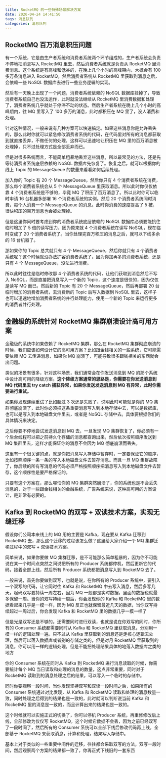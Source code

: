```yaml
---
title: RocketMQ 的一些特殊场景解决方案
date: 2020-04-24 14:41:50
tags: 消息队列
categories: 消息队列
---
```


## RocketMQ 百万消息积压问题

有一个系统，它是由生产者系统和消费者系统两个环节组成的，生产者系统会负责不停地把消息写入 RocketMQ 里去，然后消费者系统就是负责从 RocketMQ 里消费消息。这个系统是有高峰和低谷的，在晚上几个小时的高峰期内，大概会有 100 多万条消息进入 RocketMQ，然后消费者系统从 RocketMQ 里获取到消息之后，会依赖一些 NoSQL 数据库去进行一些业务逻辑的实现。



然后有一天晚上出现了一个问题，消费者系统依赖的 NoSQL 数据库挂掉了，导致消费者系统自己也没法运作，此时就没法继续从 RocketMQ 里消费数据和处理了，消费者系统几乎就处于停滞不动的状态。然后生产者系统在晚上几个小时的高峰期内，往 MQ 里写入了 100 多万的消息，此时都积压在 MQ 里了，没人消费和处理。



针对这种情况，一般来说有几种方案可以快速搞定。如果这些消息你是允许丢失的，那么此时你就可以紧急修改消费者系统的代码，在代码里对所有的消息都获取到就直接丢弃，不做任何的处理，这样可以迅速地让积压在 MQ 里的百万消息被处理掉，只不过处理方式是全部丢弃而已。



但是对很多系统而言，不能简单粗暴地丢弃这些消息，所以最常见的方法，还是先等待消费者系统底层依赖的 NoSQL 数据库先恢复了。恢复之后，就可以根据你的线上 Topic 的 MessageQueue 的数量来看看如何后续处理。



加入你的 Topic 有 20 个 MessageQueue，然后你只有 4 个消费者系统在消费，那么每个消费者系统会从 5 个 MessageQueue 里获取消息。所以此时你仅仅依靠 4 个消费者系统是不够的，毕竟 MQ 了积压了百万消息了。所以此时你可以临时申请 16 台机器多部署 16 个消费者系统的实例，然后 20 个消费者系统同时消费，每个人消费一个 MessageQueue 的消息。此时你消费的速度提高了 5 被，很快积压的百万消息也会被处理掉。



但是这里你同时要考虑到你的消费者系统底层依赖的 NoSQL 数据库必须要能抗住临时增加了 5 倍的读写压力，因为原来就 4 个消费者系统在读写 NoSQL，现在临时变成了 20 个消费者系统了。当你处理完百万积压的消息之后，就可以下线多余的 16 台机器了。



那如果你的 Topic 总共就只有 4 个 MessageQueue，然后你就只有 4 个消费者系统呢？这个时候就没办法扩容消费者系统了，因为你加再多的消费者系统，还是只有 4 个 MessageQueue，没法进行消费。



所以此时往往是临时修改那 4 个消费者系统的代码，让他们获取到消息然后不写入 NoSQL，而是直接把消息写入一个新的 Topic，这个速度是很快的，因为仅仅是读写 MQ 而已。然后新的 Topic 有 20 个 MessageQueue，然后再部署 20 台临时增加的消费者系统，去消费新的 Topic 后写入数据到 NoSQL 里去，这样子也可以迅速地增加消费者系统的并行处理能力，使用一个新的 Topic 来运行更多的消费者并行处理。



## 金融级的系统针对 RocketMQ 集群崩溃设计高可用方案

金融级的系统中如果依赖了 RocketMQ 集群，那么在 RocketMQ 集群彻底崩溃的时候，我们应该如何设计它的高可用方案？比如跟金钱相关的一些系统，它可能需要依赖 MQ 去传递消息，如果你 MQ 崩溃了，可能导致很多跟钱相关的东西就会出问题。



类似的场景有很多，针对这种场景，我们通常会在你发送消息到 MQ 的那个系统中设计高可用的降级方案。**这个降级方案通常的思路是，你需要在你发送消息到 MQ 代码里去 try catch 捕获异常，如果你发送发送消息到 MQ 有异常，此时你需要进行重试。**



如果你发现连续重试了比如超过 3 次还是失败了，说明此时可能就是你的 MQ 集群彻底崩溃了，此时你必须把这条重要消息写入到本地存储中去，可以是数据库，也可以是写入到本地磁盘文件里去，或者是 NoSQL 存储中去。具体要根据你们的具体情况来决定。



之后你要不停地尝试发送消息到 MQ 去，一旦发现 MQ 集群恢复了，你必须有一个后台线程可以把之前持久化存储的消息都查询出来，然后依次按照顺序发送到 MQ 集群里去，这样才能保证你的消息不会因为 MQ 彻底崩溃而丢失。



这里有一个很关键的点，就是你把消息写入存储中暂存时，一定要保证它的顺序，比如按照顺序一条一条的写入本地磁盘文件去暂存消息。而且一旦 MQ 集群故障了，你后续的所有写消息的代码必须严格按照顺序把消息写入到本地磁盘文件去暂存，这个顺序性是要严格保证的。



只要有这个方案在，那么哪怕你的 MQ 集群突然崩溃了，你的系统也是不会丢失消息的，对于一些跟金钱相关的金融系统，广告系统来说，这种高可用的方案设计，是非常有必要的。



## Kafka 到 RocketMQ 的双写 + 双读技术方案，实现无缝迁移

假设你们公司本来线上的 MQ 用的主要是 Kafka，现在要从 Kafka 迁移到 RocketMQ 去，那么这个迁移的过程该怎么做？这里给大家介绍一个 MQ 集群迁移过程中的双写 + 双读技术方案。



简单来说，如果你要做 MQ 集群迁移，是不可能那么简单粗暴的，因为你不可能说在某一个时间点突然之间说把所有的 Producer 系统都停机，然后更新它的代码，接着全部上线，然后所有 Producer 系统都把消息写入到 RocketMQ 去了。



一般来说，首先你要做到双写，也就是说，在你所有的 Producer 系统中，要引入一个双写的代码，让它同时往 Kafka 和 RocketMQ 中去写入消息，然后多写几天，起码双写要持续一周左右，因为 MQ 一般都是实时数据，里面的数据也就最多保留一周。当你的双写持续一周后，你会发现你的 Kafka 和 RocketMQ 里的数据看起来几乎是一模一样，因为 MQ 反正也就保留最近几天的数据，当你双写持续超过一周过后，你会发现 Kafka 和 RocketMQ 里的数据几乎一模一样了



但是光是双写还是不够的，还需要同时进行双读，也就是说在你双写的同时，你所有的 Consumer 系统都需要同时从 Kafka 和 RocketMQ 里获取消息，分别用一模一样的逻辑处理一遍。只不过从 Kafka 里获取到的消息还是走核心逻辑去处理，然后可以落入数据库或者别的存储之类的，但是对月 RocketMQ 里获取到的消息，你可以用一样的逻辑处理，但是不能把处理结果具体的地落入数据库之类的地方



你的 Consumer 系统在同时从 Kafka 到 RocketMQ 进行消息读取的时候，你需要统计每个 MQ 当日读取和处理的消息的数量，这点非常重要，同时对于 RocketMQ 读取到的消息处理之后的结果，可以写入一个临时的存储中。



同时你要观察一段时间，当你发现坚持双写和双读一段时间之后，如果所有的 Consumer 系统通过对比发现，从 Kafka 和 RocketMQ 读取和处理的消息数量一致，同时处理之后得到的结果也是一致的，此时就可以判断说当前 Kafka 和 RocketMQ 里的消息是一致的，而且计算出来的结果也是一致的。



这个时候就可以实施正式的切换了，你可以停机 Producer 系统，再重修修改后上线，全部修改为仅仅写 RocketMQ，这个时候它数据不会丢，因为之前已经双写了一段时间了，然后所有的 Consumer 系统可以全部下线后修改代码再上线，全部基于 RocketMQ 来获取消息，计算和处理，结果写入存储中。



基本上对于类似的一些重要中间件的迁移，往往都会采取双写的方法，双写一段时间，然后观察两个方案的结果都一致了，你再正式下线旧的一套东西